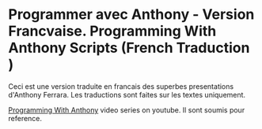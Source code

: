 Programmer avec Anthony - Version Francvaise. 
Programming With Anthony Scripts (French Traduction )
================================
Ceci est une version traduite en francais des superbes presentations d'Anthony Ferrara. Les traductions sont faites sur les textes uniquement.

[Programming With Anthony](https://www.youtube.com/playlist?list=PLM-218uGSX3DQ3KsB5NJnuOqPqc5CW2kW&feature=view_all) video series on youtube.
Il sont soumis pour reference.
